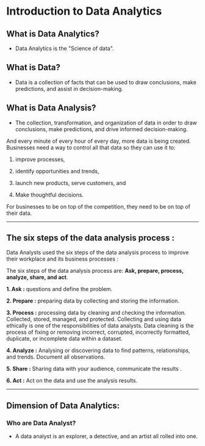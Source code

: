 # Introduction to Data Analytics 

## What is Data Analytics?
- Data Analytics is the "Science of data".

## What is Data?
- Data is a collection of facts that can be used to draw conclusions, make predictions, and assist in decision-making.

## What is Data Analysis?
- The collection, transformation, and organization of data in order to draw conclusions, make predictions, and drive informed decision-making.

And every minute of every hour of every day, more data is being created. Businesses need a way to control all that data so they can use it to:

1. improve processes,

2. identify opportunities and trends, 

3. launch new products, serve customers, and
4. Make thoughtful decisions. 

For businesses to be on top of the competition, they need to be on top of their data.
<hr> 

## The six steps of the data analysis process :

Data Analysts used the six steps of the data analysis process to improve their workplace and its business processes :

The six steps of the data analysis process are: 
**Ask, prepare, process, analyze, share, and act**. 

**1. Ask :** questions and define the problem.

**2. Prepare :** preparing data by collecting and storing the information.

**3. Process :** processing data by cleaning and checking the information. Collected, stored, managed, and protected. Collecting and using data ethically is one of the responsibilities of data analysts. Data cleaning is the process of fixing or removing incorrect, corrupted, incorrectly formatted, duplicate, or incomplete data within a dataset.

**4. Analyze :** Analysing or discovering data to find patterns, relationships, and trends. Document all observations.

**5. Share :** Sharing data with your audience, communicate the results .

**6. Act :** Act on the data and use the analysis results.
<hr>

## Dimension of Data Analytics:

### Who are Data Analyst?
- A data analyst is an explorer, a detective, and an artist all rolled into one.